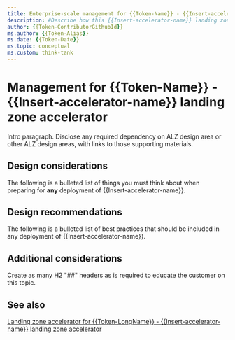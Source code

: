```yaml
---
title: Enterprise-scale management for {{Token-Name}} - {{Insert-accelerator-name}}
description: #Describe how this {{Insert-accelerator-name}} landing zone accelerator can improve management and monitoring of {{Insert-accelerator-name}}.
author: {{Token-ContributorGithubId}}
ms.author: {{Token-Alias}}
ms.date: {{Token-Date}}
ms.topic: conceptual
ms.custom: think-tank
---
```


# Management for {{Token-Name}} - {{Insert-accelerator-name}} landing zone accelerator

Intro paragraph. Disclose any required dependency on ALZ design area or other ALZ design areas, with links to those supporting materials.

## Design considerations

The following is a bulleted list of things you must think about when preparing for **any** deployment of {{Insert-accelerator-name}}.

## Design recommendations

The following is a bulleted list of best practices that should be included in any deployment of {{Insert-accelerator-name}}.


## Additional considerations

Create as many H2 "##" headers as is required to educate the customer on this topic.

## See also

[Landing zone accelerator for {{Token-LongName}} - {{Insert-accelerator-name}} landing zone accelerator](./technology-name-landing-zone-accelerator.md)


